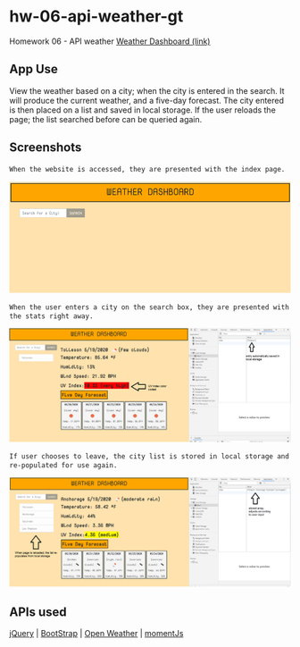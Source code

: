 # hw-06-api-weather-gt

Homework 06 - API weather
[Weather Dashboard (link)](https://einobaka.github.io/hw-06-api-weather-gt/index.html)

## App Use

View the weather based on a city; when the city is entered in the search. It will produce the current weather, and a five-day forecast. The city entered is then placed on a list and saved in local storage. If the user reloads the page; the list searched before can be queried again.

## Screenshots

```
When the website is accessed, they are presented with the index page.
```
![Main page](./assets/index.png)

```
When the user enters a city on the search box, they are presented with the stats right away.
```
![First City Entry](./assets/cityenter.png)

```
If user chooses to leave, the city list is stored in local storage and re-populated for use again.
```
![More Cities Entered](./assets/morecities.png)

## APIs used

[jQuery](https://learn.jquery.com/) |
[BootStrap](https://www.getbootstrap.com) |
[Open Weather](https://www.openweathermap.org/) |
[momentJs](https://momentjs.com/)

